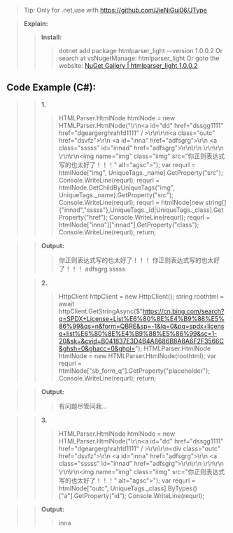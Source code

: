 >Tip: Only for .net,use with https://github.com/JieNiGui06/JType

>**Explain:**
>>**Install:** 
>>>dotnet add package htmlparser_light --version 1.0.0.2
>>>Or search at vsNugetManage: htmlparser_light
>>>Or goto the website: [NuGet Gallery | htmlparser_light 1.0.0.2](https://www.nuget.org/packages/htmlparser_light)

>

## Code Example (C#):

>>**1.**
>>>HTMLParser.HtmlNode htmlNode = new HTMLParser.HtmlNode("\r\n<a id=\"dd\" href=\"dssgg1111\" href=\"dgeargerghrahfd1111\" / >\r\n<!--\r\n    \"\"\r\n-->\r\n<a class=\"outc\" href=\"dsvfz\">\r\n    <a id=\"inna\" href=\"adfsgrg\">\r\n    <a class=\"sssss\" id=\"innad\" href=\"adfsgrg\">\r\n\r\n    </a>\r\n\r\n    </a>\r\n</a>\r\n<img name=\"img\" class=\"iimg\" src=\"你正则表达式写的也太好了！！！\" alt=\"agsc\"></img>");
>>>var requrl = htmlNode["img", UniqueTags._name].GetProperty("src");
>>>Console.WriteLine(requrl);
>>>requrl = htmlNode.GetChildByUniqueTags("img", UniqueTags._name).GetProperty("src");
>>>Console.WriteLine(requrl);
>>>requrl = htmlNode[new string[]{"innad","sssss"},UniqueTags._id|UniqueTags._class].GetProperty("href");
>>>Console.WriteLine(requrl);
>>>requrl = htmlNode["inna"]["innad"].GetProperty("class");
>>>Console.WriteLine(requrl);
>>>return;

>> **Output:** 
>>>你正则表达式写的也太好了！！！
>>>你正则表达式写的也太好了！！！
>>>adfsgrg
>>>sssss
>
>>**2.**
>>>HttpClient httpClient = new HttpClient();
>>>string roothtml = await httpClient.GetStringAsync($"https://cn.bing.com/search?q=SPDX+License+List%E6%80%8E%E4%B9%88%E5%86%99&qs=n&form=QBRE&sp=-1&lq=0&pq=spdx+license+list%E6%80%8E%E4%B9%88%E5%86%99&sc=1-20&sk=&cvid=B041837E3D4B4A8686B8A8A6F2F3566C&ghsh=0&ghacc=0&ghpl=");
>>>HTMLParser.HtmlNode htmlNode = new HTMLParser.HtmlNode(roothtml);
>>>var requrl = htmlNode["sb_form_q"].GetProperty("placeholder");
>>>Console.WriteLine(requrl);
>>>return;

>>**Output:** 
>>>有问题尽管问我...

>>**3.**
>>>HTMLParser.HtmlNode htmlNode = new HTMLParser.HtmlNode("\r\n<a id=\"dd\" href=\"dssgg1111\" href=\"dgeargerghrahfd1111\" / >\r\n<!--\r\n    \"\"\r\n-->\r\n<div class=\"outc\" href=\"dsvfz\">\r\n    <a id=\"inna\" href=\"adfsgrg\">\r\n    <a class=\"sssss\" id=\"innad\" href=\"adfsgrg\">\r\n\r\n    </a>\r\n\r\n    </a>\r\n</div>\r\n<img name=\"img\" class=\"iimg\" src=\"你正则表达式写的也太好了！！！\" alt=\"agsc\"></img>");
>>>var requrl = htmlNode["outc", UniqueTags._class].ByTypes()["a"].GetProperty("id");
>>>Console.WriteLine(requrl);

>>**Output:**
>>>inna
